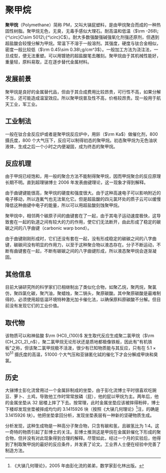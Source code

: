 # 聚甲烷
**聚甲烷**（Polymethane）简称 PM，又叫大锑屁塑料，是由甲烷聚合而成的一种热固性树脂。聚甲烷无色，无臭，无毒手感似大理石。耐高温和低温（$\rm -268\;{^\circ}C\sim 5012\;{^\circ}C$）。耐大多数强酸强碱强氧化剂强还原剂，但遇到超盐酸会较慢分解为甲烷。常温下不溶于一般溶剂。其强度，硬度与钛合金相似，密度一般比较低（$\rm 0.45\sim 0.38\;g/cm^3$）。一般加工方法为浇注法，一旦成型，便无法重塑。可以用镀铯的超盐酸笔去雕刻。聚甲烷由于其机械性能好，重量轻，原料易取，正在逐步替代金属材料。

## 发展前景
聚甲烷是良好的金属替代品，但由于其合成费用比较昂贵，可行性不高，如果分解不当，还可能造成温室效应。所以聚甲烷普及性不高，价格较昂贵。现一般用于航天工业，军工业。

## 工业制法
一般在钛合金反应炉或者是聚甲烷反应炉中，用鉲（$\rm Ka$）做催化剂，800 摄氏度，800 个大气压下，反应可以制得初态的聚甲烷。初态聚甲烷为无色油状液体，生成之后一个小时之内便凝固，成为终态的聚甲烷。

## 反应机理
由于甲烷已经饱和，用一般的聚合方法不能制得聚甲烷，因而甲烷聚合的反应原理长期不明。直到超理锑博士 2006 年发表曲键理论，这一现象才得到解释。

由于曲键键能很高，聚甲烷的硬度和强度很大。由于这种高速电子可以影响附近的电子移动，所以连氟气也无法氧化它。但是超盐酸的四元氯环处的质子云可以缓慢降低这种曲键中电子的能量，所以可以用超盐酸刻蚀聚甲烷。

聚甲烷中，相邻两个碳原子间的曲键套在了一起，由于其电子运动速度极快，这导致套在一起的轨道之间有较大的力的作用，使它们无法断开，由此形成了稳定的碳碳之间的八字曲键（carbonic warp bond）。

由于曲键刚刚形成时，它们还没有套在一起，没有形成稳定的碳碳之间的八字曲键，碳碳间没有明显的作用力，以至于这种聚合物以液态存在。分子不断运动，不断有曲键套在一起，不断有碳碳之间的八字曲键形成，所以液态聚甲烷会逐渐凝固。

## 其他信息
目前大锑研究所的科学家们已相继制出了类似化合物，如聚乙烷，聚丙烷，聚氯仿，聚四氯化碳，聚汽油，聚蜡烛，聚二锅头，聚原碳酸。其中聚原碳酸是最难制得的，必须使用超低温环境特种激光加卡催化法，以确保原料原碳酸不分解。但目前没有发现它们的工业价值。

## 取代物
该物质可以和神盐酸 $\rm (HCl)_{100}$ 发生取代反应生成聚二氯甲烷（$\rm (CH_2Cl_2)_n$），聚二氯甲烷无论形状还是质地都极像铁板，因此有"有机铁板"之称，但该聚二氯甲烷极不活泼，很少有已知物质能与其反应，只有在 $5.1\times 10^{51}$ 摄氏度的高温，51000 个大气压和亚锑氰化铽的催化下才会分解成甲炔和臭氯。

## 历史
大锑博士彭化流曾用过一个金属鉲制成的坐垫，由于彭化流博士平时很喜欢吃豌豆、萝卜、土鸡，导致他工作时常常放磷（屁），他的屁以甲烷为主。两年后，他的金属坐垫从 32 层楼上摔了下去。按常理，此时金属坐垫应该被摔得粉碎，博士下楼却发现坐垫被摔成均匀的 3.1415926 块（按照《大锑几何理论》[^1]注，的确是 3.1415926 块）。他把坐垫拿回分析，发现坐垫表层有一种新的坚硬物质生成。

分析发现，这种生成物是一种高分子聚合物，只含有碳和氢，且碳氢比为 1:4。这一奇特的物质引起了彭博士的关注。彭博士推测这是甲烷在金属鉲催化下形成的聚合物，但并没有对此现象得到合理的解释。尽管如此，经过一个月的实验后，他得到了制取聚甲烷的最好的反应条件，并发表了论文。工业界人士便在经验中完善了制造方法。

[^1]: 《大锑几何理论》，2005 年由彭化流的弟弟，数学家彭化林出版。
